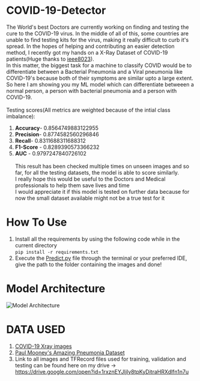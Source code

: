 # COVID-19-Detector
The World's best Doctors are currently working on finding and testing the cure to the COVID-19 virus. In the middle of all of this, some countries are unable to find testing kits for the virus, making it really difficult to curb it's spread. In the hopes of helping and contributing an easier detection method, I recently got my hands on a X-Ray Dataset of COVID-19 patients(Huge thanks to <a href=https://github.com/ieee8023>ieee8023</a>). <br>
In this matter, the biggest task for a machine to classify COVID would be to differentiate between a Bacterial Pneumonia and a Viral pneumonia like COVID-19's because both of their symptoms are similar upto a large extent. So here I am showing you my ML model which can differentiate betweeen a normal person, a person with bacterial pneumonia and a person with COVID-19.<br><br>
Testing scores(All metrics are weighted because of the intial class imbalance):
1. <b>Accuracy</b>- 0.8564749883122955
2. <b>Precision</b>- 0.8774582560296846
3. <b>Recall</b>- 0.8311688311688312
4. <b>F1-Score</b> - 0.8289390573366232
5. <b>AUC</b> - 0.9797247840726102 <br><br>
This result has been checked multiple times on unseen images and so far, for all the testing datasets, the model is able to score similarly.<br>
I really hope this would be useful to the Doctors and Medical professionals to help them save lives and time<br>
I would appreciate it if this model is tested on further data because for now the small dataset available might not be a true test for it

# How To Use
1. Install all the requirements by using the following code while in the current directory<br>
```pip install -r requirements.txt```<br>
2. Execute the <a href=https://github.com/DarshanDeshpande/COVID-19-Detector/blob/master/Predict.py>Predict.py</a> file through the terminal or your preferred IDE, give the path to the folder containing the images and done!

# Model Architecture
![Model Architecture](https://github.com/DarshanDeshpande/COVID-19-Detector/blob/master/ModelArchitecture.jpg)

# DATA USED <br>
  1. <a href=https://github.com/ieee8023/covid-chestxray-dataset>COVID-19 Xray images</a>
  2. <a href=https://www.kaggle.com/paultimothymooney/chest-xray-pneumonia>Paul Mooney's Amazing Pneumonia Dataset</a>
  3. Link to all images and TFRecord files used for training, validation and testing can be found here on my drive -> https://drive.google.com/open?id=1rxznEYJljIy8tpKyDitraHRXdlfn1n7u
